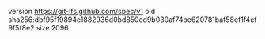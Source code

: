 version https://git-lfs.github.com/spec/v1
oid sha256:dbf95f19894e1882936d0bd850ed9b030af74be620781baf58ef1f4cf9f5f8e2
size 2096

